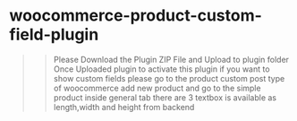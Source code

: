 # woocommerce-product-custom-field-plugin
>> Please Download the Plugin ZIP File and Upload to plugin folder
>> Once Uploaded plugin to activate this plugin
>> if you want to show custom fields please go to the product custom post type of woocommerce
>> add new product and go to the simple product inside general tab there are 3 textbox is available as length,width and height from backend

